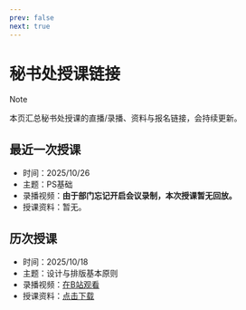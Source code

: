 ```yaml
---
prev: false
next: true
---
```


# 秘书处授课链接

> [!NOTE]
> 本页汇总秘书处授课的直播/录播、资料与报名链接，会持续更新。

## 最近一次授课

- 时间：2025/10/26
- 主题：PS基础
- 录播视频：**由于部门忘记开启会议录制，本次授课暂无回放。**
- 授课资料：暂无。

## 历次授课

- 时间：2025/10/18
- 主题：设计与排版基本原则
- 录播视频：<a class="link-button" href="https://www.bilibili.com/video/BV1jcsAz2ENv/" target="_blank" rel="noopener noreferrer" aria-label="在B站观看录播">在B站观看</a>
- 授课资料：<a class="link-button" href="https://yuna2017.lanzout.com/imr3J38rz4ng" target="_blank" rel="noopener noreferrer">点击下载</a>
